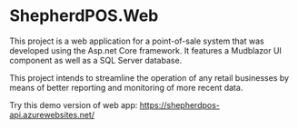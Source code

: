 # ShepherdPOS.Web


 This project is a web application for a point-of-sale system that was developed using the Asp.net Core framework. 
 It features a Mudblazor UI component as well as a SQL Server database.
 
 This project intends to streamline the operation of any retail businesses by means of better reporting and monitoring of more recent data.
 
 Try this demo version of web app: https://shepherdpos-api.azurewebsites.net/
